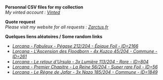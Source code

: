 **Personnal CSV files for my collection**  
*My vinted account : [Vinted](https://www.vinted.fr/member/223153477)*

**Quote request**  
*Please visit my website for all requests : [Zarctus.fr](https://www.zarctus.fr/)*


**Quelques liens aléatoires / Some random links**
- *[Lorcana - Fabuleux - Pégase 212/204 - Épique Foil - ID=2166](https://www.vinted.fr/items/7026133920-lorcana-fabuleux-pegase-212204-epique-foil-id2166)*
- *[Lorcana - L'Ascension des Floodborn - 4x Kuzco 45/204 - Commune - ID=261](https://www.vinted.fr/items/5290625429-lorcana-lascension-des-floodborn-4x-kuzco-45204-commune-id261)*
- *[Lorcana - Le retour d'Ursula - 3x Lumière 113/204 - Rare - ID=804](https://www.vinted.fr/items/6197784644-lorcana-le-retour-dursula-3x-lumiere-113204-rare-id804)*
- *[Lorcana - Premier Chapitre - La Reine 56/204 - Super rare Foil - ID=56](https://www.vinted.fr/items/5576932870-lorcana-premier-chapitre-la-reine-56204-super-rare-foil-id56)*
- *[Lorcana - Le Règne de Jafar - 3x Nazo 185/204 - Commune - ID=1849](https://www.vinted.fr/items/6703713187-lorcana-le-regne-de-jafar-3x-nazo-185204-commune-id1849)*
